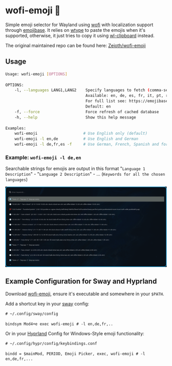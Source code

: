 # wofi-emoji 🥞

Simple emoji selector for Wayland using [wofi](https://cloudninja.pw/docs/wofi.html) with localization support through [emojibase](https://github.com/milesj/emojibase).
It relies on [wtype](https://github.com/atx/wtype) to paste the emojis when it's supported, otherwise,
it just tries to copy it using [wl-clipboard](https://github.com/bugaevc/wl-clipboard) instead.

The original maintained repo can be found here: [Zeioth/wofi-emoji](https://github.com/Zeioth/wofi-emoji)

## Usage
```bash
Usage: wofi-emoji [OPTIONS]

OPTIONS:
    -l, --languages LANG1,LANG2    Specify languages to fetch (comma-separated)
                                   Available: en, de, es, fr, it, pt, ru, ja, ko, zh, etc.
                                   For full list see: https://emojibase.dev/emojis
                                   Default: en
    -f, --force                    Force refresh of cached database
    -h, --help                     Show this help message

Examples:
    wofi-emoji                    # Use English only (default)
    wofi-emoji -l en,de           # Use English and German
    wofi-emoji -l de,fr,es -f     # Use German, French, Spanish and force refresh db
```

### Example: `wofi-emoji -l de,en`

Searchable strings for emojis are output in this format "`Language 1 Description`" - "`Language 2 Description`" - ... (`Keywords for all the chosen languages`)

![Screenshot of wofi-emoji in action](./preview/wofi-emoji-localized.png)

## Example Configuration for Sway and Hyprland

Download [wofi-emoji](https://github.com/BasicallyPolaris/wofi-emoji/raw/master/wofi-emoji), ensure it's executable and somewhere in your `$PATH`.

Add a shortcut key in your [sway](https://swaywm.org/) config:

```
# ~/.config/sway/config

bindsym Mod4+e exec wofi-emoji # -l en,de,fr,..
```

Or in your [Hyprland](https://wiki.hypr.land/) Config for Windows-Style emoji functionality:

```
# ~/.config/hypr/config/keybindings.conf

bindd = $mainMod, PERIOD, Emoji Picker, exec, wofi-emoji # -l en,de,fr,...
```

